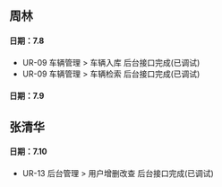 
##  周林
#### 日期：7.8

- UR-09 车辆管理 > 车辆入库 后台接口完成(已调试)
- UR-09 车辆管理 > 车辆检索 后台接口完成(已调试)


#### 日期：7.9

##  张清华
#### 日期：7.10
- UR-13 后台管理 > 用户增删改查 后台接口完成(已调试)